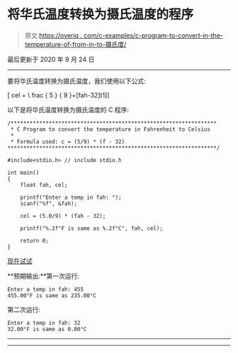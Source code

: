 # 将华氏温度转换为摄氏温度的程序

> 原文:[https://overiq . com/c-examples/c-program-to-convert-in-the-temperature-of-from-in-to-摄氏度/](https://overiq.com/c-examples/c-program-to-convert-the-temperature-in-fahrenheit-to-celsius/)

最后更新于 2020 年 9 月 24 日

* * *

要将华氏温度转换为摄氏温度，我们使用以下公式:

\[
cel = \ frac { 5 } { 9 }+[fah-32]t1]\]

以下是将华氏温度转换为摄氏温度的 C 程序:

```
/*****************************************************************
 * C Program to convert the temperature in Fahrenheit to Celsius
 * 
 * Formula used: c = (5/9) * (f - 32)
******************************************************************/

#include<stdio.h> // include stdio.h

int main() 
{
    float fah, cel;

    printf("Enter a temp in fah: ");
    scanf("%f", &fah);

    cel = (5.0/9) * (fah - 32);

    printf("%.2f°F is same as %.2f°C", fah, cel);

    return 0;
}

```

[现在试试](https://overiq.com/c-online-compiler/0LG/)

**预期输出:**第一次运行:

```
Enter a temp in fah: 455
455.00°F is same as 235.00°C

```

第二次运行:

```
Enter a temp in fah: 32
32.00°F is same as 0.00°C

```

* * *

* * *